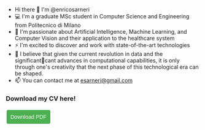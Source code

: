 - Hi there 👋 I'm @enricosarneri
- 💻 I'm a graduate MSc student in Computer Science and Engineering from Politecnico di Milano
- 🔭 I'm passionate about Artificial Intelligence, Machine Learning, and Computer Vision and their application to the healthcare system
- ⚡ I'm excited to discover and work with state-of-the-art technologies
- 📌 I believe that given the current revolution in data and the significantcant advances in computational capabilities, it is only through one's creativity that the next phase of this technological era can be shaped.
- 📫 You can contact me at esarneri@gmail.com
### Download my CV here!
<a href="[https://github.com/your-username/your-repository/blob/main/path/to/YourFile.pdf](https://github.com/enricosarneri/enricosarneri/blob/main/CV_enrico_sarneri_EN.pdf)" download>
  <button style="padding: 10px; background-color: #4CAF50; color: white; border: none; border-radius: 4px; text-align: center; text-decoration: none; display: inline-block; font-size: 14px; margin: 4px 2px; cursor: pointer;">Download PDF</button>
</a>
<!--##

**enricosarneri/enricosarneri** is a ✨ _special_ ✨ repository because its `README.md` (this file) appears on your GitHub profile.

Here are some ideas to get you started:

- 🔭 I’m currently working on ...
- 🌱 I’m currently learning ...
- 👯 I’m looking to collaborate on ...
- 🤔 I’m looking for help with ...
- 💬 Ask me about ...
- 📫 How to reach me: ...
- 😄 Pronouns: ...
- ⚡ Fun fact: ...
-->
